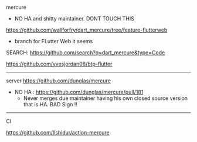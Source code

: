 mercure

- NO HA and shitty maintainer. DONT TOUCH THIS



https://github.com/wallforfry/dart_mercure/tree/feature-flutterweb
- branch for FLutter Web it seems

SEARCH: https://github.com/search?q=dart_mercure&type=Code

https://github.com/yvesjordan06/btp-flutter

---

server 
https://github.com/dunglas/mercure


- NO HA : https://github.com/dunglas/mercure/pull/181
	- Never merges due maintainer having his own closed source version that is HA. BAD SIgn !!
	

---

CI

https://github.com/Ilshidur/action-mercure
